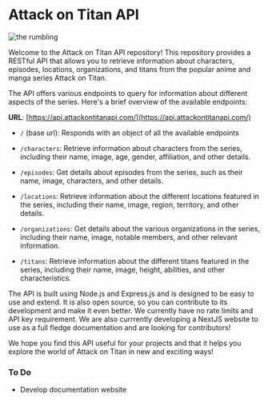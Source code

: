 # Attack on Titan API
![the rumbling](public/The-Rumbling.avif)

Welcome to the Attack on Titan API repository! This repository provides a RESTful API that allows you to retrieve information about characters, episodes, locations, organizations, and titans from the popular anime and manga series Attack on Titan.

The API offers various endpoints to query for information about different aspects of the series. Here's a brief overview of the available endpoints:

**URL**: [https://api.attackontitanapi.com/](https://api.attackontitanapi.com/)

- `/` (base url): Responds with an object of all the available endpoints

- `/characters`: Retrieve information about characters from the series, including their name, image, age, gender, affiliation, and other details.

- `/episodes`: Get details about episodes from the series, such as their name, image, characters, and other details.

- `/locations`: Retrieve information about the different locations featured in the series, including their name, image, region, territory, and other details.

- `/organizations`: Get details about the various organizations in the series, including their name, image, notable members, and other relevant information.

- `/titans`: Retrieve information about the different titans featured in the series, including their name, image, height, abilities, and other characteristics.

The API is built using Node.js and Express.js and is designed to be easy to use and extend. It is also open source, so you can contribute to its development and make it even better. We currently have no rate limits and API key requirement. We are also currrently developing a NextJS website to use as a full fledge documentation and are looking for contributors!

We hope you find this API useful for your projects and that it helps you explore the world of Attack on Titan in new and exciting ways!

### To Do
- Develop documentation website 
